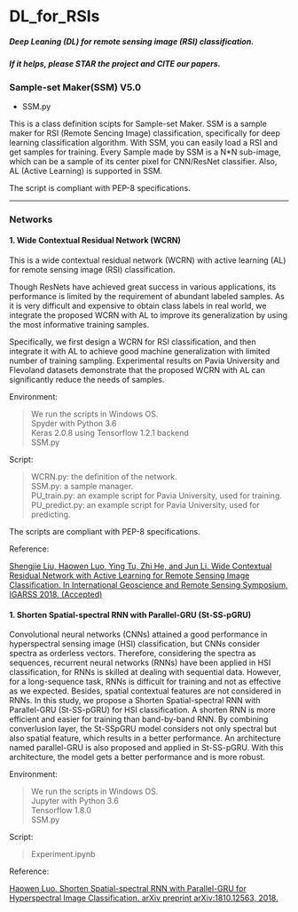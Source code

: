 # DL_for_RSIs

##### Deep Leaning (DL) for remote sensing image (RSI) classification.

##### If it helps, please STAR the project and CITE our papers.

### Sample-set Maker(SSM) V5.0

- SSM.py

This is a class definition scipts for Sample-set Maker. SSM is a sample maker for RSI (Remote Sencing Image) classification, specifically for deep learning classification algorithm.
With SSM, you can easily load a RSI and get samples for training. Every Sample made by SSM is a N*N sub-image, which can be a sample of its center pixel for CNN/ResNet classifier.
Also, AL (Active Learning) is supported in SSM.

The script is compliant with PEP-8 specifications.

---

### Networks

#### 1. Wide Contextual Residual Network (WCRN)

This is a wide contextual residual network (WCRN) with active learning (AL) for remote sensing image (RSI) classification.

Though ResNets have achieved great success in various applications, its performance is limited by the requirement of abundant labeled samples. As it is very difficult and expensive to obtain class labels in real world, we integrate the proposed WCRN with AL to improve its generalization by using the most informative training samples.

Specifically, we first design a WCRN for RSI classification, and then integrate it with AL to achieve good machine generalization with limited number of training sampling. Experimental results on Pavia University and Flevoland datasets demonstrate that the proposed WCRN with AL can significantly reduce the needs of samples.

Environment:
> We run the scripts in Windows OS. </br>
> Spyder with Python 3.6 </br>
> Keras 2.0.8 using Tensorflow 1.2.1 backend </br>
> SSM.py </br>

Script:
> WCRN.py:         the definition of the network. </br>
> SSM.py:          a sample manager. </br>
> PU_train.py:     an example script for Pavia University, used for training. </br>
> PU_predict.py:   an example script for Pavia University, used for predicting.

The scripts are compliant with PEP-8 specifications.

Reference:

[Shengjie Liu, Haowen Luo, Ying Tu, Zhi He, and Jun Li. Wide Contextual Residual Network with Active Learning for Remote Sensing Image Classification. In International Geoscience and Remote Sensing Symposium, IGARSS 2018. (Accepted)](https://www.igarss2018.org/Papers/viewpapers.asp?papernum=2482)


#### 1. Shorten Spatial-spectral RNN with Parallel-GRU (St-SS-pGRU)

Convolutional neural networks (CNNs) attained a good performance in hyperspectral sensing image (HSI) classification, but CNNs consider spectra as orderless vectors. Therefore, considering the spectra as sequences, recurrent neural networks (RNNs) have been applied in HSI classification, for RNNs is skilled at dealing with sequential data. However, for a long-sequence task, RNNs is difficult for training and not as effective as we expected. Besides, spatial contextual features are not considered in RNNs. In this study, we propose a Shorten Spatial-spectral RNN with Parallel-GRU (St-SS-pGRU) for HSI classification. A shorten RNN is more efficient and easier for training than band-by-band RNN. By combining converlusion layer, the St-SSpGRU model considers not only spectral but also spatial feature, which results in a better performance. An architecture named parallel-GRU is also proposed and applied in St-SS-pGRU. With this architecture, the model gets a better performance and is more robust.

Environment:
> We run the scripts in Windows OS. </br>
> Jupyter with Python 3.6 </br>
> Tensorflow 1.8.0 </br>
> SSM.py

Script:
> Experiment.ipynb

Reference:

[Haowen Luo. Shorten Spatial-spectral RNN with Parallel-GRU for Hyperspectral Image Classification. arXiv preprint arXiv:1810.12563, 2018.](https://arxiv.org/abs/1810.12563)
